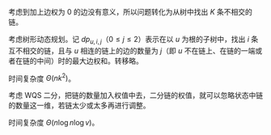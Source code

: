 考虑到加上边权为 $0$ 的边没有意义，所以问题转化为从树中找出 $K$ 条不相交的链。

考虑树形动态规划。记 $dp_{u,i,j}$（$0\leq j\leq 2$）表示在以 $u$ 为根的子树中，找出 $i$ 条互不相交的链，且与 $u$ 相连的链上的边的数量为 $j$（即 $u$ 不在链上、在链的一端或者在链的中间）时的最大边权和。转移略。

时间复杂度 $\Theta(nk^2)$。

考虑 WQS 二分，把链的数量加入权值中去，二分链的权值，就可以忽略状态中链的数量这一维，若链太少或太多再进行调整。

时间复杂度 $\Theta(n\log n\log v)$。
